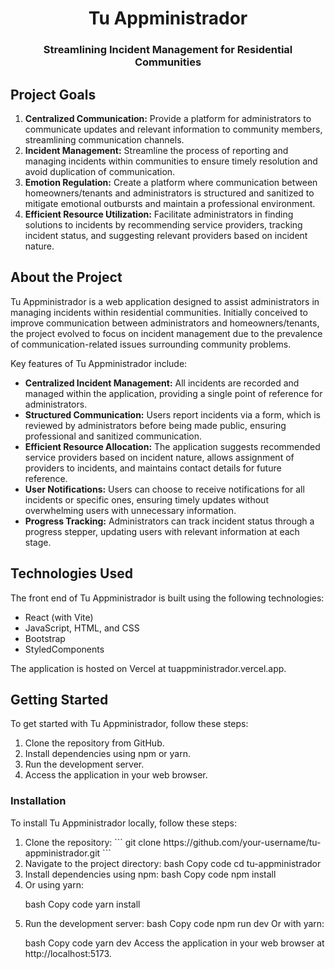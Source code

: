 <h1 align="center">Tu Appministrador

<h3 align="center">Streamlining Incident Management for Residential Communities</h3>

## Project Goals

<ol>
  <li><strong>Centralized Communication:</strong> Provide a platform for administrators to communicate updates and relevant information to community members, streamlining communication channels.

  <li><strong>Incident Management:</strong> Streamline the process of reporting and managing incidents within communities to ensure timely resolution and avoid duplication of communication.

  <li><strong>Emotion Regulation:</strong> Create a platform where communication between homeowners/tenants and administrators is structured and sanitized to mitigate emotional outbursts and maintain a professional environment.

<li><strong>Efficient Resource Utilization:</strong> Facilitate administrators in finding solutions to incidents by recommending service providers, tracking incident status, and suggesting relevant providers based on incident nature.
</ol>

## About the Project

Tu Appministrador is a web application designed to assist administrators in managing incidents within residential communities. Initially conceived to improve communication between administrators and homeowners/tenants, the project evolved to focus on incident management due to the prevalence of communication-related issues surrounding community problems.

Key features of Tu Appministrador include:
<ul>
  <li><strong>Centralized Incident Management:</strong> All incidents are recorded and managed within the application, providing a single point of reference for administrators.
  <li><strong>Structured Communication:</strong> Users report incidents via a form, which is reviewed by administrators before being made public, ensuring professional and sanitized communication.
<li><strong>Efficient Resource Allocation:</strong> The application suggests recommended service providers based on incident nature, allows assignment of providers to incidents, and maintains contact details for future reference.
<li><strong>User Notifications:</strong> Users can choose to receive notifications for all incidents or specific ones, ensuring timely updates without overwhelming users with unnecessary information.
<li><strong>Progress Tracking:</strong> Administrators can track incident status through a progress stepper, updating users with relevant information at each stage.
</ul>

## Technologies Used

The front end of Tu Appministrador is built using the following technologies:

<ul>
<li>React (with Vite)
<li>JavaScript, HTML, and CSS
<li>Bootstrap
<li>StyledComponents
</ul>
The application is hosted on Vercel at tuappministrador.vercel.app.

## Getting Started

To get started with Tu Appministrador, follow these steps:
<ol>
<li>Clone the repository from GitHub.
<li>Install dependencies using npm or yarn.
<li>Run the development server.
<li>Access the application in your web browser.
</ol>

### Installation
To install Tu Appministrador locally, follow these steps:

<ol>
<li>Clone the repository:
```
git clone https://github.com/your-username/tu-appministrador.git
```
<li>Navigate to the project directory:
bash
Copy code
cd tu-appministrador
<li>Install dependencies using npm:
bash
Copy code
npm install
<li>Or using yarn:

bash
Copy code
yarn install
<li>Run the development server:
bash
Copy code
npm run dev
Or with yarn:

bash
Copy code
yarn dev
Access the application in your web browser at http://localhost:5173.
</ol>
